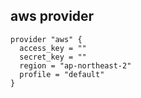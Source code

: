 ## aws provider
```
provider "aws" {
  access_key = ""
  secret_key = ""
  region = "ap-northeast-2"
  profile = "default"
}
```